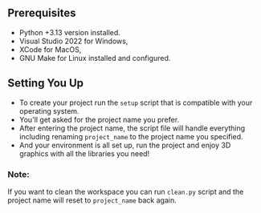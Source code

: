## Prerequisites
- Python +3.13 version installed.
- Visual Studio 2022 for Windows,
- XCode for MacOS,
- GNU Make for Linux installed and configured.
## Setting You Up
- To create your project run the `setup` script that is compatible with your operating system.
- You'll get asked for the project name you prefer.
- After entering the project name, the script file will handle everything\
including renaming `project_name` to the project name you specified.
- And your environment is all set up, run the project and enjoy 3D graphics with all the libraries you need!
### Note:
If you want to clean the workspace you can run `clean.py` script and the project name will reset to `project_name` back again.
